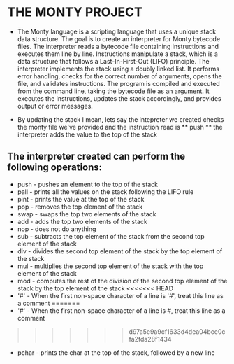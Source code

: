 # THE MONTY PROJECT

- The Monty language is a scripting language that uses a unique stack data structure. The goal is to create an interpreter for Monty bytecode files. The interpreter reads a bytecode file containing instructions and executes them line by line. Instructions manipulate a stack, which is a data structure that follows a Last-In-First-Out (LIFO) principle. The interpreter implements the stack using a doubly linked list. It performs error handling, checks for the correct number of arguments, opens the file, and validates instructions. The program is compiled and executed from the command line, taking the bytecode file as an argument. It executes the instructions, updates the stack accordingly, and provides output or error messages.

- By updating the stack I mean, lets say the intepreter we created checks the monty file we've provided and the instruction read is ** push **  the interpreter adds the value to the top of the stack

## The interpreter created can perform the following operations:

- push - pushes an element to the top of the stack
- pall - prints all the values on the stack following the LIFO rule
- pint - prints the value at the top of the stack
- pop - removes the top element of the stack
- swap - swaps the top two elements of the stack
- add - adds the top two elements of the stack
- nop - does not do anything
- sub - subtracts the top element of the stack from the second top element of the stack
- div - divides the second top element of the stack by the top element of the stack
- mul - multiplies the second top element of the stack with the top element of the stack
- mod - computes the rest of the division of the second top element of the stack by the top element of the stack
<<<<<<< HEAD
- '#' - When the first non-space character of a line is '#', treat this line as a comment
=======
- '#' - When the first non-space character of a line is #, treat this line as a comment
>>>>>>> d97a5e9a9cf1633d4dea04bce0cfa2fda28f1434
- pchar - prints the char at the top of the stack, followed by a new line

